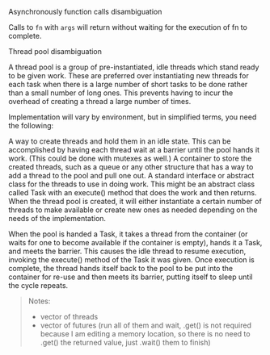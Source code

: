 Asynchronously function calls disambiguation

Calls to `fn` with `args` will return without waiting for the execution of fn to complete.

Thread pool disambiguation

A thread pool is a group of pre-instantiated, idle threads which stand ready to be given work. These are preferred over instantiating new threads for each task when there is a large number of short tasks to be done rather than a small number of long ones. This prevents having to incur the overhead of creating a thread a large number of times.

Implementation will vary by environment, but in simplified terms, you need the following:

A way to create threads and hold them in an idle state. This can be accomplished by having each thread wait at a barrier until the pool hands it work. (This could be done with mutexes as well.)
A container to store the created threads, such as a queue or any other structure that has a way to add a thread to the pool and pull one out.
A standard interface or abstract class for the threads to use in doing work. This might be an abstract class called Task with an execute() method that does the work and then returns.
When the thread pool is created, it will either instantiate a certain number of threads to make available or create new ones as needed depending on the needs of the implementation.

When the pool is handed a Task, it takes a thread from the container (or waits for one to become available if the container is empty), hands it a Task, and meets the barrier. This causes the idle thread to resume execution, invoking the execute() method of the Task it was given. Once execution is complete, the thread hands itself back to the pool to be put into the container for re-use and then meets its barrier, putting itself to sleep until the cycle repeats.

> Notes:
> - vector of threads
> - vector of futures (run all of them and wait, .get() is not required because I am editing a memory location, so there is no need to .get() the returned value, just .wait() them to finish)


